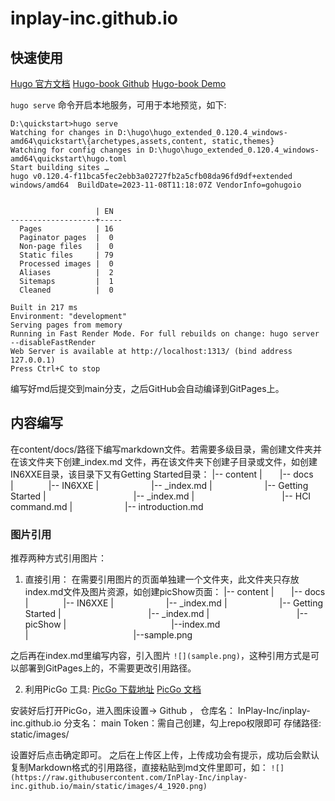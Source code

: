 # inplay-inc.github.io

## 快速使用

[Hugo 官方文档](https://gohugo.io/documentation/) 
[Hugo-book Github](https://github.com/alex-shpak/hugo-book) 
[Hugo-book Demo](https://hugo-book-demo.netlify.app/) 

`hugo serve` 命令开启本地服务，可用于本地预览，如下:
```
D:\quickstart>hugo serve 
Watching for changes in D:\hugo\hugo_extended_0.120.4_windows-amd64\quickstart\{archetypes,assets,content, static,themes}  
Watching for config changes in D:\hugo\hugo_extended_0.120.4_windows-amd64\quickstart\hugo.toml 
Start building sites … 
hugo v0.120.4-f11bca5fec2ebb3a02727fb2a5cfb08da96fd9df+extended windows/amd64  BuildDate=2023-11-08T11:18:07Z VendorInfo=gohugoio 


                   | EN 
-------------------+----- 
  Pages            | 16 
  Paginator pages  |  0 
  Non-page files   |  0 
  Static files     | 79 
  Processed images |  0 
  Aliases          |  2 
  Sitemaps         |  1 
  Cleaned          |  0 

Built in 217 ms 
Environment: "development" 
Serving pages from memory 
Running in Fast Render Mode. For full rebuilds on change: hugo server --disableFastRender 
Web Server is available at http://localhost:1313/ (bind address 127.0.0.1) 
Press Ctrl+C to stop
```
编写好md后提交到main分支，之后GitHub会自动编译到GitPages上。

## 内容编写

在content/docs/路径下编写markdown文件。若需要多级目录，需创建文件夹并在该文件夹下创建_index.md 文件，再在该文件夹下创建子目录或文件，如创建IN6XXE目录，该目录下又有Getting Started目录：
|-- content
|&emsp;&emsp;|-- docs 
|&emsp;&emsp;&emsp;&emsp;|-- IN6XXE 
|&emsp;&emsp;&emsp;&emsp;&emsp;&emsp;|-- _index.md 
|&emsp;&emsp;&emsp;&emsp;&emsp;&emsp;|-- Getting Started 
|&emsp;&emsp;&emsp;&emsp;&emsp;&emsp;&emsp;&emsp;&emsp;&emsp;|-- _index.md 
|&emsp;&emsp;&emsp;&emsp;&emsp;&emsp;&emsp;&emsp;&emsp;&emsp;|-- HCI command.md 
|&emsp;&emsp;&emsp;&emsp;&emsp;&emsp;|-- introduction.md 

### 图片引用

推荐两种方式引用图片：
1. 直接引用：
  在需要引用图片的页面单独建一个文件夹，此文件夹只存放index.md文件及图片资源，如创建picShow页面：
  |-- content
  |&emsp;&emsp;|-- docs
  |&emsp;&emsp;&emsp;&emsp;|-- IN6XXE
  |&emsp;&emsp;&emsp;&emsp;&emsp;&emsp;|-- _index.md 
  |&emsp;&emsp;&emsp;&emsp;&emsp;&emsp;|-- Getting Started
  |&emsp;&emsp;&emsp;&emsp;&emsp;&emsp;&emsp;&emsp;&emsp;&emsp;|-- _index.md
  |&emsp;&emsp;&emsp;&emsp;&emsp;&emsp;&emsp;&emsp;&emsp;&emsp;|-- picShow
  |&emsp;&emsp;&emsp;&emsp;&emsp;&emsp;&emsp;&emsp;&emsp;&emsp;&emsp;&emsp;|--index.md
  |&emsp;&emsp;&emsp;&emsp;&emsp;&emsp;&emsp;&emsp;&emsp;&emsp;&emsp;&emsp;|--sample.png

  之后再在index.md里编写内容，引入图片 `![](sample.png)`，这种引用方式是可以部署到GitPages上的，不需要更改引用路径。

2. 利用PicGo 工具:
  [PicGo 下载地址](https://github.com/Molunerfinn/PicGo/releases/tag/v2.3.1) 
  [PicGo 文档](https://picgo.github.io/PicGo-Doc/zh/guide/#picgo-is-here) 
   
  安装好后打开PicGo，进入图床设置-> Github ， 
  仓库名： InPlay-Inc/inplay-inc.github.io 
  分支名： main 
  Token：需自己创建，勾上repo权限即可 
  存储路径: static/images/ 

  设置好后点击确定即可。 
  之后在上传区上传，上传成功会有提示，成功后会默认复制Markdown格式的引用路径，直接粘贴到md文件里即可，如：
  `![](https://raw.githubusercontent.com/InPlay-Inc/inplay-inc.github.io/main/static/images/4_1920.png)`